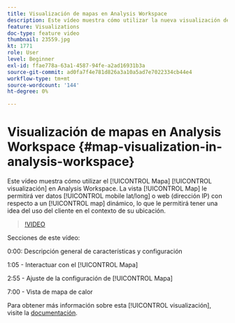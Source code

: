 ```yaml
---
title: Visualización de mapas en Analysis Workspace
description: Este vídeo muestra cómo utilizar la nueva visualización de mapas en Analysis Workspace. La vista Mapa le permite ver datos móviles (lat/long) o web (direcciones IP) con un mapa dinámico, lo que le permite hacerse una idea del uso del cliente en el contexto de su ubicación.
feature: Visualizations
doc-type: feature video
thumbnail: 23559.jpg
kt: 1771
role: User
level: Beginner
exl-id: ffae778a-63a1-4587-94fe-a2ad16931b3a
source-git-commit: ad0fa7f4e781d826a3a10a5ad7e7022334cb44e4
workflow-type: tm+mt
source-wordcount: '144'
ht-degree: 0%

---
```


#   Visualización de mapas en Analysis Workspace {#map-visualization-in-analysis-workspace}

Este vídeo muestra cómo utilizar el [!UICONTROL Mapa] [!UICONTROL visualización] en Analysis Workspace. La vista [!UICONTROL Map] le permitirá ver datos [!UICONTROL mobile lat/long] o web (dirección IP) con respecto a un [!UICONTROL map] dinámico, lo que le permitirá tener una idea del uso del cliente en el contexto de su ubicación.

>[!VIDEO](https://video.tv.adobe.com/v/23559/?quality=12)

Secciones de este vídeo:

0:00: Descripción general de características y configuración

1:05 - Interactuar con el [!UICONTROL Mapa]

2:55 - Ajuste de la configuración de [!UICONTROL Mapa]

7:00 - Vista de mapa de calor

Para obtener más información sobre esta [!UICONTROL visualización], visite la [documentación](https://experienceleague.adobe.com/docs/analytics/analyze/analysis-workspace/visualizations/map-visualization.html?lang=en).
